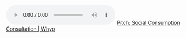 ![](Pitch_%20Social%20Consumption%20Consultation.mp3)
[Pitch: Social Consumption Consultation | Whyp](https://whyp.it/t/pitch-social-consumption-consultation-KJ57o)